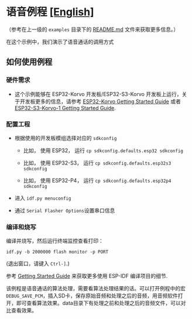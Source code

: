 # 语音例程 [[English]](./README.md)

（参考在上一级的 `examples` 目录下的 [README.md](../README.md) 文件来获取更多信息。）

在这个示例中，我们演示了语音通话的调用方式

## 如何使用例程

### 硬件需求

- 这个示例能够在 ESP32-Korvo 开发板/ESP32-S3-Korvo 开发板上运行，关于开发板更多的信息，请参考 [ESP32-Korvo Getting Started Guide](https://github.com/espressif/esp-skainet/blob/master/docs/en/hw-reference/esp32/user-guide-esp32-korvo-v1.1.md) 或者 [ESP32-S3-Korvo-1 Getting Started Guide](https://github.com/espressif/esp-skainet/blob/master/docs/en/hw-reference/esp32s3/user-guide-korvo-1.md).


### 配置工程

* 根据使用的开发板模组选择对应的 `sdkconfig`
  
  - 比如， 使用 ESP32， 运行 `cp sdkconfig.defaults.esp32 sdkconfig`

  - 比如， 使用 ESP32-S3， 运行 `cp sdkconfig.defaults.esp32s3 sdkconfig`

  - 比如， 使用 ESP32-P4， 运行 `cp sdkconfig.defaults.esp32p4 sdkconfig`
  
* 进入 `idf.py menuconfig`

* 通过 `Serial Flasher Options`设置串口信息

### 编译和烧写

编译并烧写，然后运行终端监控查看打印：

```
idf.py -b 2000000 flash monitor -p PORT
```

(退出窗口，请键入 ``Ctrl-]``.)

参考 [Getting Started Guide](https://docs.espressif.com/projects/esp-idf/en/stable/get-started-cmake/index.html) 来获取更多使用 ESP-IDF 编译项目的细节.

该例程是语音通话的算法处理，需要看算法处理结果的话。可以打开例程中的宏`DEBUG_SAVE_PCM`，插入SD卡，保存原始音频和处理之后的音频，用音频软件打开，即可查看算法效果。data目录下有处理之前和处理之后的音频文件，可以对比查看效果。